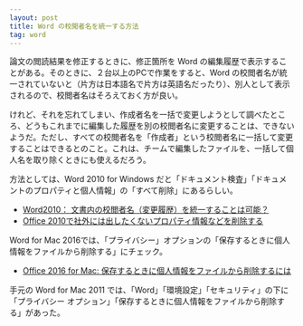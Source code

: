```yaml
---
layout: post
title: Word の校閲者名を統一する方法
tag: word
---
```

論文の閲読結果を修正するときに、修正箇所を Word の編集履歴で表示することがある。そのときに、２台以上のPCで作業をすると、Word の校閲者名が統一されていないと（片方は日本語名で片方は英語名だったり）、別人として表示されるので、校閲者名はそろえておく方が良い。

けれど、それを忘れてしまい、作成者名を一括で変更しようとして調べたところ、どうもこれまでに編集した履歴を別の校閲者名に変更することは、できないようだ。ただし、すべての校閲者名を「作成者」という校閲者名に一括して変更することはできるとのこと。これは、チームで編集したファイルを、一括して個人名を取り除くときにも使えるだろう。

方法としては、Word 2010 for Windows だと「ドキュメント検査」「ドキュメントのプロパティと個人情報」の「すべて削除」にあるらしい。

- [Word2010： 文書内の校閲者名（変更履歴）を統一することは可能？](http://office-qa.com/Word/wd9.htm)
- [Office 2010で社外には出したくないプロパティ情報などを削除する](http://www.atmarkit.co.jp/fwin2k/win2ktips/1392rmoffprop/rmoffprop.html)

Word for Mac 2016では、「プライバシー」オプションの「保存するときに個人情報をファイルから削除する」にチェック。

- [Office 2016 for Mac: 保存するときに個人情報をファイルから削除するには](http://www.wanichan.com/office365/mac/word2016/10/38.html)

手元の Word for Mac 2011 では、「Word」「環境設定」「セキュリティ」の下に「プライバシー オプション」「保存するときに個人情報をファイルから削除する」があった。
